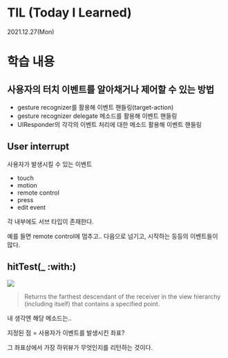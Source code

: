 # TIL (Today I Learned)

2021.12.27(Mon)

# 학습 내용

## 사용자의 터치 이벤트를 알아채거나 제어할 수 있는 방법

- gesture recognizer를 활용해 이벤트 핸들링(target-action)
- gesture recognizer delegate 메소드를 활용해 이벤트 핸들링
- UIResponder의 각각의 이벤트 처리에 대한 메소드 활용해 이벤트 핸들링

## User interrupt

사용자가 발생시킬 수 있는 이벤트

- touch
- motion
- remote control
- press
- edit event

각 내부에도 서브 타입이 존재한다.

예를 들면 remote control에 멈추고.. 다음으로 넘기고, 시작하는 등등의 이벤트들이 많다.

## hitTest(_ :with:)

![](https://images.velog.io/images/yim2627/post/386a4f92-8459-482c-a252-2313b810ce66/image.png)

> Returns the farthest descendant of the receiver in the view hierarchy (including itself) that contains a specified point.

내 생각엔 해당 메소드는..

지정된 점 = 사용자가 이벤트를 발생시킨 좌표?

그 좌표상에서 가장 하위뷰가 무엇인지를 리턴하는 것이다.
